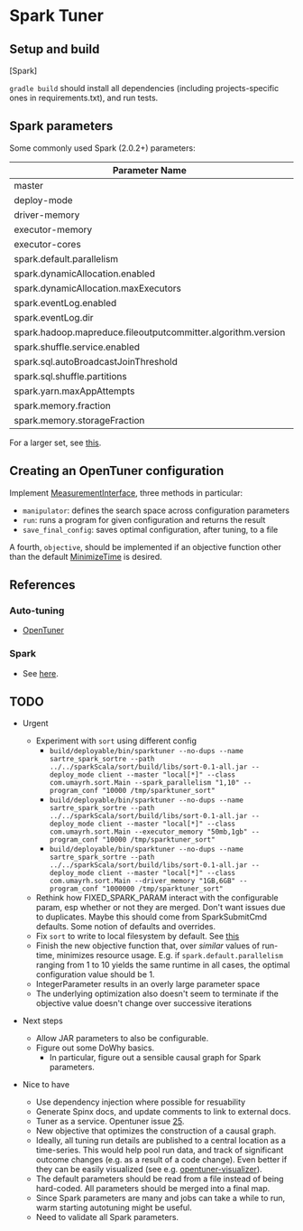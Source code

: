 # Spark Tuner

## Setup and build

[Spark]

`gradle build` should install all dependencies (including projects-specific ones in requirements.txt), and run tests.

## Spark parameters

Some commonly used Spark (2.0.2+) parameters:

|Parameter Name|Direct?|Sample Value|
|--------------|-------|------------|
|master|Yes|yarn|
|deploy-mode|Yes|cluster|
|driver-memory|Yes|10G|
|executor-memory|Yes|20G|
|executor-cores|Yes|4|
|spark.default.parallelism|No|100|
|spark.dynamicAllocation.enabled|No|true|
|spark.dynamicAllocation.maxExecutors|No|10|
|spark.eventLog.enabled|No|true|
|spark.eventLog.dir|No|hdfs:///var/log/spark/apps|
|spark.hadoop.mapreduce.fileoutputcommitter.algorithm.version|No|2|
|spark.shuffle.service.enabled|No|true|
|spark.sql.autoBroadcastJoinThreshold|No|-1|
|spark.sql.shuffle.partitions|No|100|
|spark.yarn.maxAppAttempts|No|1|
|spark.memory.fraction|No|0.6|
|spark.memory.storageFraction|No|0.5|

For a larger set, see 
[this](https://spark.apache.org/docs/2.4.0/configuration.html).

## Creating an OpenTuner configuration

Implement [MeasurementInterface](https://github.com/jansel/opentuner/blob/c9db469889b9b504d1f7affe2374b2750adafe88/opentuner/measurement/interface.py),
three methods in particular:
* `manipulator`: defines the search space across configuration parameters
* `run`: runs a program for given configuration and returns the result
* `save_final_config`: saves optimal configuration, after tuning, to a file

A fourth, `objective`, should be implemented if an objective function other than the default
[MinimizeTime](https://github.com/jansel/opentuner/blob/c9db469889b9b504d1f7affe2374b2750adafe88/opentuner/search/objective.py)
is desired.

## References

### Auto-tuning

* [OpenTuner](http://opentuner.org)

### Spark 

* See [here](../../sparkScala/SPARK.md).

## TODO

* Urgent
  * Experiment with `sort` using different config
    * `build/deployable/bin/sparktuner --no-dups --name sartre_spark_sortre --path ../../sparkScala/sort/build/libs/sort-0.1-all.jar --deploy_mode client --master "local[*]" --class com.umayrh.sort.Main --spark_parallelism "1,10" --program_conf "10000 /tmp/sparktuner_sort"`
    * `build/deployable/bin/sparktuner --no-dups --name sartre_spark_sortre --path ../../sparkScala/sort/build/libs/sort-0.1-all.jar --deploy_mode client --master "local[*]" --class com.umayrh.sort.Main --executor_memory "50mb,1gb" --program_conf "10000 /tmp/sparktuner_sort"`
    * `build/deployable/bin/sparktuner --no-dups --name sartre_spark_sortre --path ../../sparkScala/sort/build/libs/sort-0.1-all.jar --deploy_mode client --master "local[*]" --class com.umayrh.sort.Main --driver_memory "1GB,6GB" --program_conf "1000000 /tmp/sparktuner_sort"`
  * Rethink how FIXED_SPARK_PARAM interact with the configurable param, esp whether
  or not they are merged. Don't want issues due to duplicates. Maybe this should
  come from SparkSubmitCmd defaults. Some notion of defaults and overrides.
  * Fix `sort` to write to local filesystem by default. See 
  [this](https://stackoverflow.com/questions/27299923/how-to-load-local-file-in-sc-textfile-instead-of-hdfs)
  * Finish the new objective function that, over _similar_ values of run-time, minimizes
    resource usage. E.g. if `spark.default.parallelism` ranging from 1 to 10 yields the 
    same runtime in all cases, the optimal configuration value should be 1.
  * IntegerParameter results in an overly large parameter space
  * The underlying optimization also doesn't seem to terminate if the objective
    value doesn't change over successive iterations

* Next steps
  * Allow JAR parameters to also be configurable.  
  * Figure out some DoWhy basics. 
    * In particular, figure out a sensible causal graph for Spark parameters.

* Nice to have
  * Use dependency injection where possible for resuability
  * Generate Spinx docs, and update comments to link to external docs. 
  * Tuner as a service. Opentuner issue [25](https://github.com/jansel/opentuner/issues/25).
  * New objective that optimizes the construction of a causal graph.
  * Ideally, all tuning run details are published to a central location as a time-series.
    This would help pool run data, and track of significant outcome changes (e.g. as a result
    of a code change). Even better if they can be easily visualized (see e.g. 
    [opentuner-visualizer](https://github.com/danula/opentuner-visualizer)).
  * The default parameters should be read from a file instead of being hard-coded. All
    parameters should be merged into a final map.
  * Since Spark parameters are many and jobs can take a while to run, warm starting
    autotuning might be useful.
  * Need to validate all Spark parameters.